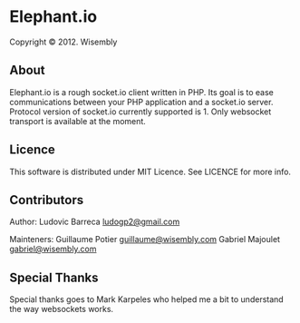 # Elephant.io

Copyright © 2012. Wisembly

## About

Elephant.io is a rough socket.io client written in PHP. Its goal is to ease communications between your PHP application and a socket.io server.
Protocol version of socket.io currently supported is 1.
Only websocket transport is available at the moment.

## Licence

This software is distributed under MIT Licence. See LICENCE for more info.

## Contributors

Author:
    Ludovic Barreca <ludogp2@gmail.com>

Mainteners:
    Guillaume Potier <guillaume@wisembly.com>
    Gabriel Majoulet <gabriel@wisembly.com>

## Special Thanks

Special thanks goes to Mark Karpeles who helped me a bit to understand the way websockets works.
